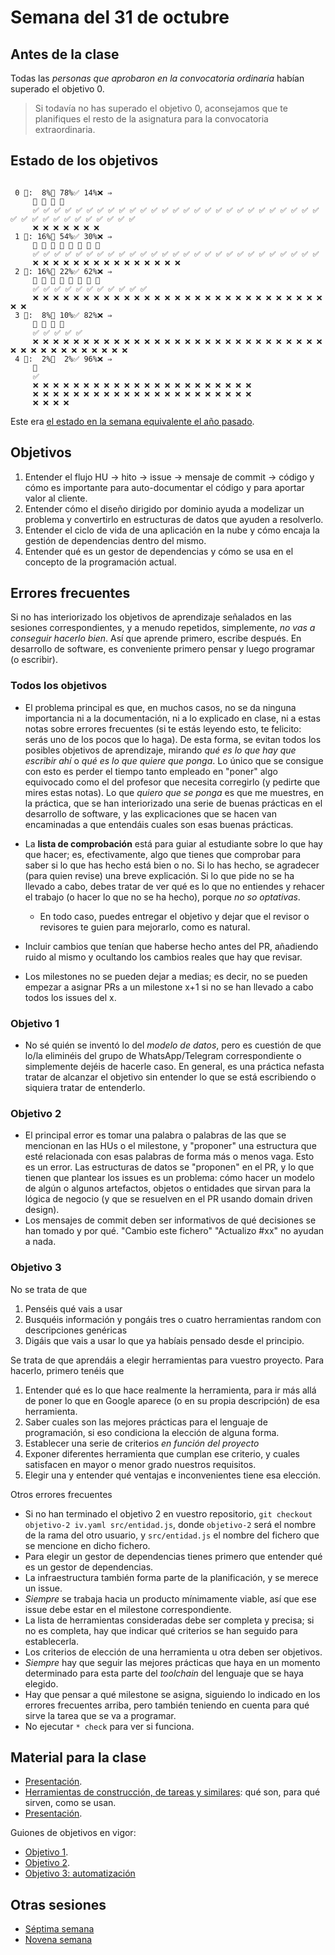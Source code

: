 # Semana del 31 de octubre


## Antes de la clase

Todas las *personas que aprobaron en la convocatoria ordinaria* habían
superado el objetivo 0.

> Si todavía no has superado el objetivo 0, aconsejamos que te
planifiques el resto de la asignatura para la convocatoria
extraordinaria.

## Estado de los objetivos

```

 0 🧮:  8%🚧 78%✅ 14%❌ ⇒
     🚧 🚧 🚧 🚧
     ✅ ✅ ✅ ✅ ✅ ✅ ✅ ✅ ✅ ✅ ✅ ✅ ✅ ✅ ✅ ✅ ✅ ✅ ✅ ✅ ✅ ✅ ✅ ✅ ✅ ✅ ✅ ✅ ✅ ✅ ✅ ✅ ✅ ✅ ✅ ✅ ✅ ✅ ✅
     ❌ ❌ ❌ ❌ ❌ ❌ ❌
 1 🧮: 16%🚧 54%✅ 30%❌ ⇒
     🚧 🚧 🚧 🚧 🚧 🚧 🚧 🚧
     ✅ ✅ ✅ ✅ ✅ ✅ ✅ ✅ ✅ ✅ ✅ ✅ ✅ ✅ ✅ ✅ ✅ ✅ ✅ ✅ ✅ ✅ ✅ ✅ ✅ ✅ ✅
     ❌ ❌ ❌ ❌ ❌ ❌ ❌ ❌ ❌ ❌ ❌ ❌ ❌ ❌ ❌
 2 🧮: 16%🚧 22%✅ 62%❌ ⇒
     🚧 🚧 🚧 🚧 🚧 🚧 🚧 🚧
     ✅ ✅ ✅ ✅ ✅ ✅ ✅ ✅ ✅ ✅ ✅
     ❌ ❌ ❌ ❌ ❌ ❌ ❌ ❌ ❌ ❌ ❌ ❌ ❌ ❌ ❌ ❌ ❌ ❌ ❌ ❌ ❌ ❌ ❌ ❌ ❌ ❌ ❌ ❌ ❌ ❌ ❌
 3 🧮:  8%🚧 10%✅ 82%❌ ⇒
     🚧 🚧 🚧 🚧
     ✅ ✅ ✅ ✅ ✅
     ❌ ❌ ❌ ❌ ❌ ❌ ❌ ❌ ❌ ❌ ❌ ❌ ❌ ❌ ❌ ❌ ❌ ❌ ❌ ❌ ❌ ❌ ❌ ❌ ❌ ❌ ❌ ❌ ❌ ❌ ❌ ❌ ❌ ❌ ❌ ❌ ❌ ❌ ❌ ❌ ❌
 4 🧮:  2%🚧  2%✅ 96%❌ ⇒
     🚧
     ✅
     ❌ ❌ ❌ ❌ ❌ ❌ ❌ ❌ ❌ ❌ ❌ ❌ ❌ ❌ ❌ ❌ ❌ ❌ ❌ ❌ ❌ ❌
     ❌ ❌ ❌ ❌ ❌ ❌ ❌ ❌ ❌ ❌ ❌ ❌ ❌ ❌ ❌ ❌ ❌ ❌ ❌ ❌ ❌ ❌
     ❌ ❌ ❌ ❌
```


Este era [el estado en la semana equivalente el año
pasado](https://github.com/JJ/IV-21-22/blob/master/sesiones/semana-08.md).

## Objetivos

1. Entender el flujo HU → hito → issue → mensaje de commit → código y cómo es
   importante para auto-documentar el código y para aportar valor al
   cliente.
2. Entender cómo el diseño dirigido por dominio ayuda a modelizar un
   problema y convertirlo en estructuras de datos que ayuden a resolverlo.
2. Entender el ciclo de vida de una aplicación en la nube y cómo encaja la
   gestión de dependencias dentro del mismo.
3. Entender qué es un gestor de dependencias y cómo se usa en el concepto de la
   programación actual.

## Errores frecuentes

Si no has interiorizado los objetivos de aprendizaje señalados en las
sesiones correspondientes, y a menudo repetidos, simplemente, *no vas
a conseguir hacerlo bien*. Así que aprende primero, escribe
después. En desarrollo de software, es conveniente primero pensar y
luego programar (o escribir).

### Todos los objetivos

* El problema principal es que, en muchos casos, no se da ninguna
  importancia ni a la documentación, ni a lo explicado en clase, ni a
  estas notas sobre errores frecuentes (si te estás leyendo esto, te
  felicito: serás uno de los pocos que lo haga). De esta forma, se
  evitan todos los posibles objetivos de aprendizaje, mirando *qué es
  lo que hay que escribir ahí* o *qué es lo que quiere que ponga*. Lo
  único que se consigue con esto es perder el tiempo tanto empleado en
  "poner" algo equivocado como el del profesor que necesita corregirlo
  (y pedirte que mires estas notas).  Lo que *quiero que se ponga* es
  que me muestres, en la práctica, que se han interiorizado una serie
  de buenas prácticas en el desarrollo de software, y las
  explicaciones que se hacen van encaminadas a que entendáis cuales
  son esas buenas prácticas.

* La **lista de comprobación** está para guiar al estudiante sobre lo que
hay que hacer; es, efectivamente, algo que tienes que comprobar para
saber si lo que has hecho está bien o no. Si lo has hecho, se
agradecer (para quien revise) una breve explicación. Si lo que pide no
se ha llevado a cabo, debes tratar de ver qué es lo que no entiendes
y rehacer el trabajo (o hacer lo que no se ha hecho), porque *no so
optativas*.
	* En todo caso, puedes entregar el objetivo y dejar que el revisor
      o revisores te guien para mejorarlo, como es natural.

* Incluir cambios que tenían que haberse hecho antes del PR, añadiendo ruido al
  mismo y ocultando los cambios reales que hay que revisar.
* Los milestones no se pueden dejar a medias; es decir, no se pueden empezar a
  asignar PRs a un milestone x+1 si no se han llevado a cabo todos los issues
  del x.

### Objetivo 1

* No sé quién se inventó lo del *modelo de datos*, pero es cuestión de que lo/la
  eliminéis del grupo de WhatsApp/Telegram correspondiente o simplemente dejéis
  de hacerle caso. En general, es una práctica nefasta tratar de alcanzar el
  objetivo sin entender lo que se está escribiendo o siquiera tratar de
  entenderlo.

### Objetivo 2

* El principal error es tomar una palabra o palabras de las que se
  mencionan en las HUs o el milestone, y "proponer" una estructura que
  esté relacionada con esas palabras de forma más o menos vaga. Esto
  es un error. Las estructuras de datos se "proponen" en el PR, y lo
  que tienen que plantear los issues es un problema: cómo hacer un
  modelo de algún o algunos artefactos, objetos o entidades que sirvan
  para la lógica de negocio (y que se resuelven en el PR usando domain
  driven design).
* Los mensajes de commit deben ser informativos de qué decisiones se han tomado
  y por qué. "Cambio este fichero" "Actualizo #xx" no ayudan a nada.

### Objetivo 3

No se trata de que
1. Penséis qué vais a usar
2. Busquéis información y pongáis tres o cuatro herramientas random con descripciones genéricas
3. Digáis que vais a usar lo que ya habíais pensado desde el principio.

Se trata de que aprendáis a elegir herramientas para vuestro proyecto. Para hacerlo, primero tenéis que 
1. Entender qué es lo que hace realmente la herramienta, para ir más allá de poner lo que en Google aparece (o en su propia descripción) de esa herramienta.
2. Saber cuales son las mejores prácticas para el lenguaje de programación, si eso condiciona la elección de alguna forma.
3. Establecer una serie de criterios *en función del proyecto*
4. Exponer diferentes herramienta que cumplan ese criterio, y cuales satisfacen en mayor o menor grado nuestros requisitos.
5. Elegir una y entender qué ventajas e inconvenientes tiene esa
elección.

Otros errores frecuentes

  * Si no han terminado el objetivo 2 en vuestro repositorio, `git checkout
    objetivo-2 iv.yaml src/entidad.js`, donde `objetivo-2` será el nombre de la
    rama del otro usuario, y `src/entidad.js` el nombre del fichero que se
    mencione en dicho fichero.
  * Para elegir un gestor de dependencias tienes primero que entender qué es un
    gestor de dependencias.
  * La infraestructura también forma parte de la planificación, y se merece un issue.
  * *Siempre* se trabaja hacia un producto mínimamente viable, así que ese issue
    debe estar en el milestone correspondiente.
  * La lista de herramientas consideradas debe ser completa y precisa; si no es
    completa, hay que indicar qué criterios se han seguido para establecerla.
  * Los criterios de elección de una herramienta u otra deben ser objetivos.
  * *Siempre* hay que seguir las mejores prácticas que haya en un momento
    determinado para esta parte del *toolchain* del lenguaje que se haya
    elegido.
  * Hay que pensar a qué milestone se asigna, siguiendo lo indicado en los
    errores frecuentes arriba, pero también teniendo en cuenta para qué sirve la
    tarea que se va a programar.
  * No ejecutar `* check` para ver si funciona.


## Material para la clase

* [Presentación](https://jj.github.io/IV/preso/gestores-deps.html).
* [Herramientas de construcción, de tareas y
  similares](http://jj.github.io/IV/documentos/temas/Desarrollo_basado_en_pruebas#vamos-a-hacer-una-aplicaci%C3%B3n-gestionar-porras-de-f%C3%BAtbol):
  qué son, para qué sirven, como se usan.
* [Presentación](https://jj.github.io/IV/preso/gestores-tareas.html).

Guiones de objetivos en vigor:

* [Objetivo 1](https://jj.github.io/IV/documentos/proyecto/1.Infraestructura).
* [Objetivo 2](https://jj.github.io/IV/documentos/proyecto/2.Entidad).
* [Objetivo 3: automatización](http://jj.github.io/IV/documentos/proyecto/3.Automatizar)

## Otras sesiones

* [Séptima semana](semana-07.md)
* [Novena semana](semana-09.md)

